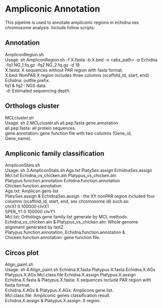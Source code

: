 # Ampliconic Annotation
This pipeline is used to annotate ampliconic regions in echidna sex chromosome analysis. Include follow scripts:

## Annotation
AmpliconRegion.sh  
Usage: sh AmpliconRegion.sh -f X.fasta -b X.bed -o <abs_path> -p Echidna -fq1 NG_1.fq.gz -fq2 NG_2.fq.gz -d 18  
  X.fasta: X sequences without PAR region with fasta format.  
  X.bed: NonPAR X region includes three columns (scaffold_id, start, end)  
  Echidna: outfile prefix.   
  fq1 & fq2 : NGS data.   
  -d: Estimated sequencing depth. 

## Orthologs cluster
MCLcluster.sh  
Usage: sh 2.MCLcluster.sh all.pep.fasta gene.annotation  
  all.pep.fasta: all protein sequences.  
  gene.annotation:  gene function file with two columns (Gene_id, Gene_name).  

## Ampliconic family classification 
AmpliconStats.sh  
Usage: sh 3.AmpliconStats.sh Ags.txt PlatySex.assign EchidnaSex.assign Mcl.txt Echidna_vs_chicken.aln Platypus_vs_chicken.aln Platypus.function.annotation  Echidna.function.annotation Chicken.function.annotation  
  Ags.txt: Amplicon gens list  
  PlatySex.assign &  EchidnaSex.assign :  the XY nonPAR region included four columns (scaffold_id, start, end, sex chromosome id) such as:  
    chrX1	0	100000	chrX1  
    SPER_Y1 0	100000	chrY1  
  Mcl.txt: Orthologs gene family list generate by MCL methods.  
  Echidna_vs_chicken.aln & Platypus_vs_chicken.aln:  Whole genome alignment generated by lastZ.  
  Platypus.function.annotation, Echidna.function.annotation & Chicken.function.annotation: gene function file.   

## Circos plot
Align_paint.sh  
Usage: sh 4.Align_paint.sh Echidna.X.fasta Platypus.X.fasta Echidna.X.AGs Platypus.X.AGs Mcl.class.file  Echidna.X.assign Platypus.X.assign   
  Echidna.X.fasta & Platypus.X.fasta: X sequences include PAR region with fasta format.  
  Echidna.X.AGs & Platypus.X.AGs: Amplicons gene list.  
  Mcl.class.file: Ampliconic genes classification result.  
  Echidna.X.assign & Platypus.X.assign: X region. 
